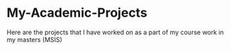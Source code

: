 # My-Academic-Projects
Here are the projects that I have worked on as a part of my course work in my masters (MSIS)
